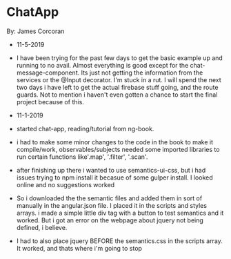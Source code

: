 # ChatApp
By: James Corcoran

- 11-5-2019
- I have been trying for the past few days to get the basic example up and running to no avail. Almost everything is good except for the chat-message-component. Its just not getting the information from the services or the @Input decorator. I'm stuck in a rut. I will spend the next two days i have left to get the actual firebase stuff going, and the route guards. Not to mention i haven't even gotten a chance to start the final project because of this.

- 11-1-2019
- started chat-app, reading/tutorial from ng-book.
- i had to make some minor changes to the code in the book to make it compile/work, observables/subjects needed some imported libraries to run certain functions like'.map', '.filter', '.scan'. 
- after finishing up there i wanted to use semantics-ui-css, but i had issues trying to npm install it becasue of some gulper install. I looked online and no suggestions worked
- So i downloaded the the semantic files and added them in sort of manually in the angular.json file. I placed it in the scripts and styles arrays. i made a simple little div tag with a button to test semantics and it worked. But i got an error on the webpage about jquery not being defined, i believe.
- I had to also place jquery BEFORE the semantics.css in the scripts array. It worked, and thats where i'm going to stop

